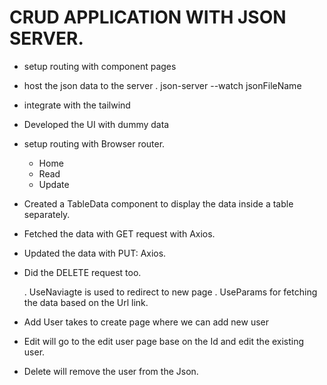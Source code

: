 # CRUD APPLICATION WITH JSON SERVER. 
- setup routing with component pages 
- host the json data to the server
        . json-server --watch jsonFileName 
- integrate with the tailwind 
- Developed the UI with dummy data 
- setup routing with Browser router. 
    - Home 
    - Read 
    - Update 
- Created a TableData component to display the data inside a table separately. 
- Fetched the data with GET request with Axios. 
- Updated the data with PUT: Axios. 
- Did the DELETE request too. 

    . UseNaviagte is used to redirect to new page
    . UseParams for fetching the data based on the Url link. 

- Add User takes to create page where we can add new  user 
- Edit will go to the edit user page base on the Id and edit the existing user. 
- Delete will remove the user from the Json. 

